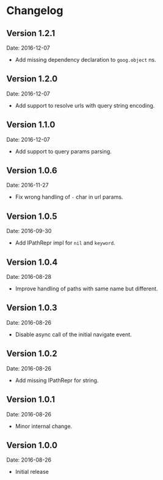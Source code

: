 # Changelog #

## Version 1.2.1 ##

Date: 2016-12-07

- Add missing dependency declaration to `goog.object` ns.


## Version 1.2.0 ##

Date: 2016-12-07

- Add support to resolve urls with query string encoding.


## Version 1.1.0 ##

Date: 2016-12-07

- Add support to query params parsing.


## Version 1.0.6 ##

Date: 2016-11-27

- Fix wrong handling of `-` char in url params.


## Version 1.0.5 ##

Date: 2016-09-30

- Add IPathRepr impl for `nil` and `keyword`.


## Version 1.0.4 ##

Date: 2016-08-28

- Improve handling of paths with same name but different.


## Version 1.0.3 ##

Date: 2016-08-26

- Disable async call of the initial navigate event.


## Version 1.0.2 ##

Date: 2016-08-26

- Add missing IPathRepr for string.


## Version 1.0.1 ##

Date: 2016-08-26

- Minor internal change.


## Version 1.0.0 ##

Date: 2016-08-26

- Initial release

